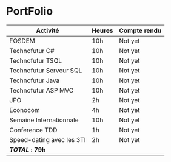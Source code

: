 # PortFolio


| Activité  	|  Heures	|  Compte rendu 	| 
|---	|---	|---	|
|  FOSDEM 	|  10h 	|  Not yet	|
|  Technofutur C# 	| 10h  	|  Not yet 	| 
|  Technofutur TSQL	|  10h 	|   Not yet	|
|  Technofutur Serveur SQL	| 10h  	|   Not yet	|
|  Technofutur Java	|  10h 	|   Not yet|
|  Technofutur ASP MVC 	|   10h	|   Not yet	|
|   JPO	|  2h 	|   Not yet	|
|   Econocom	|  4h 	|  Not yet	|
|  Semaine Internationnale 	|   10h	|   Not yet	|
| Conference TDD | 1h | Not yet |
| Speed-dating avec les 3TI |  2h | Not yet |
| **_TOTAL_ : 79h** |

